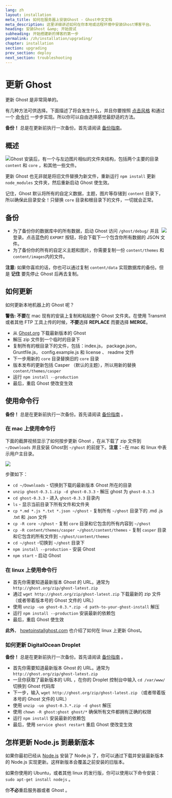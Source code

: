 ```yaml
---
lang: zh
layout: installation
meta_title: 如何在服务器上安装Ghost - Ghost中文文档
meta_description: 这里详细讲述如何在你本地或远程环境中安装Ghost博客平台。
heading: 安装Ghost &amp; 开始尝试
subheading: 开始搭建新的博客的第一步
permalink: /zh/installation/upgrading/
chapter: installation
section: upgrading
prev_section: deploy
next_section: troubleshooting
---
```


# 更新 Ghost

更新 Ghost 是非常简单的。

有几种方法可供选择。下面描述了将会发生什么，并且你要按照 [点击风格](#how-to) 和通过一个 [命令行](#cli) 一步步实现。所以你可以自由选择感觉最舒适的方法。

<p class="note"><strong>备份！</strong> 总是在更新前执行一次备份。首先请阅读 <a href="#backing-up">备份指南</a>。</p>

## 概述

<img src="https://s3-eu-west-1.amazonaws.com/ghost-website-cdn/folder-structure.png" style="float:left" />

Ghost 安装后，有一个与左边图片相似的文件夹结构，包括两个主要的目录 <code class="path">content</code> 和 <code class="path">core</code> ，和其他一些文件。

更新 Ghost 也无非就是将旧文件替换为新文件，重新运行 `npm install` 更新 <code class="path">node_modules</code> 文件夹，然后重新启动 Ghost 使生效。

记住，Ghost 默认将所有的自定义数据，主题，图片等存储到 <code class="path">content</code> 目录下，所以确保此目录安全！只替换 <code class="path">core</code> 目录和根目录下的文件，一切就会正常。

## 备份

<img src="https://s3-eu-west-1.amazonaws.com/ghost-website-cdn/export.png" style="float:right" />

*   为了备份你的数据库中的所有数据，启动 Ghost 访问 `/ghost/debug/` 并且登录。点击蓝色的 `EXPORT` 按钮，将会下载下一个包含你所有数据的 JSON 文件。
*   为了备份你的所有的自定义主题和图片，你需要复制一份 <code class="path">content/themes</code> 和 <code class="path">content/images</code>内的文件。

<p class="note"><strong>注意:</strong> 如果你喜欢的话，你也可以通过复制 <code class="path">content/data</code> 实现数据库的备份。但是 <strong>记住</strong> 要先停止 Ghost 后再去复制。</p>

## 如何更新

如何更新本地机器上的 Ghost 呢？

<p class="warn"><strong>警告: </strong><strong>不要</strong>在 mac 现有的安装上复制和粘贴整个 Ghost 文件夹。在使用 Transmit 或者其他 FTP 工具上传的时候，<strong>不要</strong>选择 <strong>REPLACE</strong> 而要选择 <strong>MERGE</strong>。</p>

*   从 [Ghost.org](http://ghost.org/download/) 下载最新版本的 Ghost 
*   解压 zip 文件到一个临时的目录下
*   复制所有的根目录下的文件，包括：index.js， package.json， Gruntfile.js， config.example.js 和 license 、 readme 文件
*   下一步用新的 `core` 目录替换旧的 `core` 目录
*   版本发布的更新包括 Casper （默认的主题），所以用新的替换 `content/themes/casper` 
*   运行 `npm install --production` 
*   最后，重启 Ghost 使改变生效

## 使用命令行

<p class="note"><strong>备份！</strong> 总是在更新前执行一次备份。首先请阅读 <a href="#backing-up">备份指南</a> 。</p>

### 在 mac 上使用命令行

下面的截屏视频显示了如何按步更新 Ghost ，在从下载了 zip 文件到 <code class="path">~/Downloads</code> 并且安装 Ghost到 <code class="path">~/ghost</code> 的前提下。<span class="note">**注意：**`~`在 mac 和 linux 中表示用户主目录。</span>

![](https://s3-eu-west-1.amazonaws.com/ghost-website-cdn/upgrade-ghost.gif)

步骤如下：

*   <code class="path">cd ~/Downloads</code> - 切换到下载的最新版本 Ghost 所在的目录
*   `unzip ghost-0.3.1.zip -d ghost-0.3.3` - 解压 ghost 为 <code class="path">ghost-0.3.3</code> 
*   <code class="path">cd ghost-0.3.3</code> - 进入 <code class="path">ghost-0.3.3</code> 目录内
*   `ls` - 显示当前目录下所有文件和文件夹
*   `cp *.md *.js *.txt *.json ~/ghost` - 复制所有 <code class="path">~/ghost</code> 目录下的 .md .js .txt 和 .json 文件
*   `cp -R core ~/ghost` - 复制 <code class="path">core</code> 目录和它包含的所有内容到 <code class="path">~/ghost</code>
*   `cp -R content/themes/casper ~/ghost/content/themes` - 复制 <code class="path">casper</code> 目录和它包含的所有文件到 <code class="path">~/ghost/content/themes</code> 
*   `cd ~/ghost` -切换到 <code class="path">~/ghost</code> 目录下
*   `npm install --production` - 安装 Ghost
*   `npm start` - 启动 Ghost

### 在 linux 上使用命令行

*   首先你需要知道最新版本 Ghost 的 URL。通常为 `http://ghost.org/zip/ghost-latest.zip` 
*   通过 `wget http://ghost.org/zip/ghost-latest.zip` 下载最新的 zip 文件（或者带着版本号的 Ghost 文件的 URL）
*   使用 `unzip -uo ghost-0.3.*.zip -d path-to-your-ghost-install` 解压
*   运行 `npm install --production` 安装最新的依赖包
*   最后，重启 Ghost 使生效

**此外**， [howtoinstallghost.com](http://www.howtoinstallghost.com/how-to-update-ghost/) 也介绍了如何在 linux 上更新 Ghost。

### 如何更新 DigitalOcean Droplet

<p class="note"><strong>备份！</strong> 总是在更新前执行一次备份。首先请阅读 <a href="#backing-up">备份指南</a> 。</p>

*   首先你需要知道最新版本 Ghost 的 URL。通常为 `http://ghost.org/zip/ghost-latest.zip` 
*   一旦你获取了最新版本的 URL ，在你的 Droplet 控制台中输入 `cd /var/www/` 切换到 Ghost 代码库
*   下一步，输入 `wget http://ghost.org/zip/ghost-latest.zip` （或者带着版本号的 Ghost 文件的 URL）
*   使用 `unzip -uo ghost-0.3.*.zip -d ghost` 解压
*   使用 `chown -R ghost:ghost ghost/*` 确保所有文件都拥有正确的权限
*   运行 `npm install` 安装最新的依赖包
*   最后，使用 `service ghost restart` 重启 Ghost 使改变生效

## 怎样更新 Node.js 到最新版本

如果你最初已经从 [Node.js](nodejs.org) 安装了 Node.js 了，你可以通过下载并安装最新版本的 Node.js 实现更新。这样新版本会覆盖之前安装的旧版本。

如果你使用的 Ubuntu，或者其他 linux 的发行版，你可以使用以下命令安装： `sudo apt-get install nodejs` 。

你**不必**重启服务器或者 Ghost 。